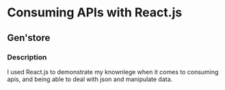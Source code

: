 # Consuming APIs with React.js

## Gen'store

### Description 
  I used React.js to demonstrate my knownlege when it comes to consuming apis, and being able to deal with json and manipulate data.
 
